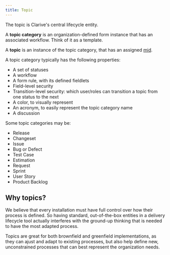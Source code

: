 ```yaml
---
title: Topic
---
```


The topic is Clarive's central lifecycle entity. 

A **topic category** is an organization-defined form instance that has an associated workflow.
Think of it as a template.

A **topic** is an instance of the topic category, that has an assigned [mid](concepts/mid).

A topic category typically has the following properties:

- A set of statuses
- A workflow
- A form rule, with its defined fieldlets
- Field-level security
- Transition-level security: which user/roles can transition a topic from one status to the next
- A color, to visually represent 
- An acronym, to easily represent the topic category name 
- A discussion

Some topic categories may be:

- Release
- Changeset
- Issue
- Bug or Defect
- Test Case
- Estimation
- Request
- Sprint
- User Story
- Product Backlog

## Why topics?

We believe that every installation must have full control 
over how their process is defined. So having standard, out-of-the-box
entities in a delivery lifecycle tool actually interferes with the 
ground-up thinking that is needed to have the most adapted process.

Topics are great for both brownfield and greenfield implementations, 
as they can ajust and adapt to existing processes, but also help define 
new, unconstrained processes that can best represent the organization needs.




